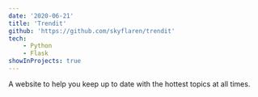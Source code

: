 ```yaml
---
date: '2020-06-21'
title: 'Trendit'
github: 'https://github.com/skyflaren/trendit'
tech:
    - Python
    - Flask
showInProjects: true
---
```

A website to help you keep up to date with the hottest topics at all times.